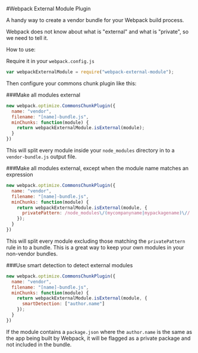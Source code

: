 #Webpack External Module Plugin

A handy way to create a vendor bundle for your Webpack build process.

Webpack does not know about what is "external" and what is "private", so we need to tell it.

How to use:

Require it in your `webpack.config.js`
```js
var webpackExternalModule = require("webpack-external-module");
```

Then configure your commons chunk plugin like this:

###Make all modules external
```js
new webpack.optimize.CommonsChunkPlugin({
  name: "vendor",
  filename: "[name]-bundle.js",
  minChunks: function(module) {
    return webpackExternalModule.isExternal(module);
  }
})
```
This will split every module inside your `node_modules` directory in to a `vendor-bundle.js` output file.

###Make all modules external, except when the module name matches an expression
```js
new webpack.optimize.CommonsChunkPlugin({
  name: "vendor",
  filename: "[name]-bundle.js",
  minChunks: function(module) {
    return webpackExternalModule.isExternal(module, {
      privatePattern: /node_modules\/(mycompanyname|mypackagename)\//
    });
  }
})
```
This will split every module excluding those matching the `privatePattern` rule in to a bundle. This is a great way to keep your own modules in your non-vendor bundles.

###Use smart detection to detect external modules
```js
new webpack.optimize.CommonsChunkPlugin({
  name: "vendor",
  filename: "[name]-bundle.js",
  minChunks: function(module) {
    return webpackExternalModule.isExternal(module, {
      smartDetection: ["author.name"]
    });
  }
})
```
If the module contains a `package.json` where the `author.name` is the same as the app being built by Webpack, it will be flagged as a private package and not included in the bundle.
